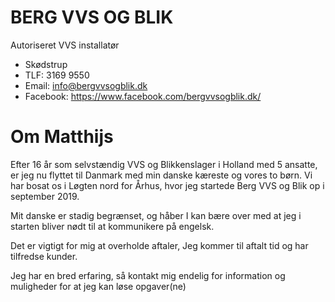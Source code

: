 # BERG VVS OG BLIK

Autoriseret VVS installatør
* Skødstrup
* TLF: 3169 9550
* Email: info@bergvvsogblik.dk
* Facebook: https://www.facebook.com/bergvvsogblik.dk/

# Om Matthijs

Efter 16 år som selvstændig VVS og Blikkenslager i Holland med 5 ansatte, er jeg nu flyttet til Danmark med min danske kæreste og vores to børn.  Vi har bosat os i Løgten nord for Århus, hvor jeg startede Berg VVS og Blik op i september 2019.

Mit danske er stadig begrænset, og håber I kan bære over med at jeg i starten bliver nødt til at kommunikere på engelsk.

Det er vigtigt for mig at overholde aftaler, Jeg kommer til aftalt tid og har tilfredse kunder.

Jeg har en bred erfaring, så kontakt mig endelig for information og muligheder for at jeg kan løse opgaver(ne)
